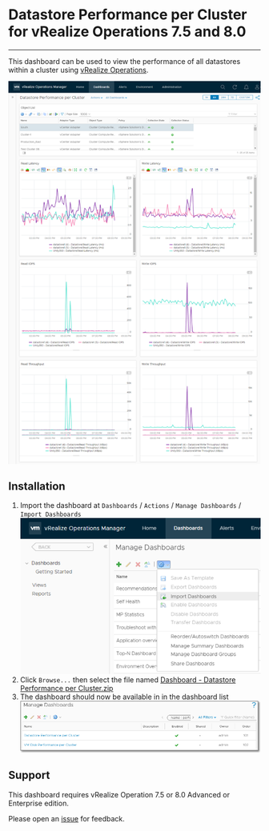 # Datastore Performance per Cluster for vRealize Operations 7.5 and 8.0
---------

This dashboard can be used to view the performance of all datastores within a cluster using [vRealize Operations](https://www.vmware.com/products/vrealize-operations.html).

![Datastore Performance per Cluster](https://raw.githubusercontent.com/notoriousbdg/vrops-dashboard-datastore_performance_per_cluster/master/Dashboard.png)


## Installation
1. Import the dashboard at `Dashboards` / `Actions` / `Manage Dashboards` / `Import Dashboards`  
![Import Dashboard](https://raw.githubusercontent.com/notoriousbdg/vrops-dashboard-datastore_performance_per_cluster/master/Import_Dashboard.png)
2. Click `Browse...` then select the file named [Dashboard - Datastore Performance per Cluster.zip](https://github.com/notoriousbdg/vrops-dashboard-datastore_performance_per_cluster/raw/master/Dashboard%20-%20Datastore%20Performance%20per%20Cluster.zip)
3. The dashboard should now be available in in the dashboard list  
![Dashboard List](https://raw.githubusercontent.com/notoriousbdg/vrops-dashboard-datastore_performance_per_cluster/master/Dashboard_List.png)


## Support

This dashboard requires vRealize Operation 7.5 or 8.0 Advanced or Enterprise edition.

Please open an [issue](https://github.com/notoriousbdg/vrops-dashboard-datastore_performance_per_cluster/issues) for feedback.
